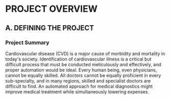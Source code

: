# PROJECT OVERVIEW

## A. DEFINING THE PROJECT
###  Project Summary

Cardiovascular disease (CVD) is a major cause of morbidity and mortality in today's society. Identification of cardiovascular illness is a critical but difficult process that must be conducted meticulously and effectively, and proper automation would be ideal. Every human being, even physicians, cannot be equally skilled. All doctors cannot be equally proficient in every sub-specialty, and in many regions, skilled and specialist doctors are difficult to find. An automated approach for medical diagnostics might improve medical treatment while simultaneously lowering expenses.

